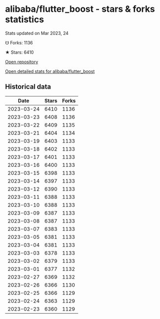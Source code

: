 # alibaba/flutter_boost - stars & forks statistics

Stats updated on Mar 2023, 24

☋ Forks: 1136

★ Stars: 6410

[Open repository](https://github.com/alibaba/flutter_boost)

[Open detailed stats for alibaba/flutter_boost](https://reviewgithub.com/rep/alibaba/flutter_boost)

## Historical data
| Date | Stars | Forks |
|------|-------|-------|
| 2023-03-24 | 6410 | 1136 | 
| 2023-03-23 | 6408 | 1136 | 
| 2023-03-22 | 6409 | 1135 | 
| 2023-03-21 | 6404 | 1134 | 
| 2023-03-19 | 6403 | 1133 | 
| 2023-03-18 | 6402 | 1133 | 
| 2023-03-17 | 6401 | 1133 | 
| 2023-03-16 | 6400 | 1133 | 
| 2023-03-15 | 6398 | 1133 | 
| 2023-03-14 | 6397 | 1133 | 
| 2023-03-12 | 6390 | 1133 | 
| 2023-03-11 | 6388 | 1133 | 
| 2023-03-10 | 6388 | 1133 | 
| 2023-03-09 | 6387 | 1133 | 
| 2023-03-08 | 6387 | 1133 | 
| 2023-03-07 | 6383 | 1133 | 
| 2023-03-05 | 6381 | 1133 | 
| 2023-03-04 | 6381 | 1133 | 
| 2023-03-03 | 6378 | 1133 | 
| 2023-03-02 | 6379 | 1133 | 
| 2023-03-01 | 6377 | 1132 | 
| 2023-02-27 | 6369 | 1132 | 
| 2023-02-26 | 6366 | 1130 | 
| 2023-02-25 | 6366 | 1129 | 
| 2023-02-24 | 6363 | 1129 | 
| 2023-02-23 | 6360 | 1129 | 

